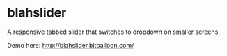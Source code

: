 # blahslider

A responsive tabbed slider that switches to dropdown on smaller screens.

Demo here: http://blahslider.bitballoon.com/
